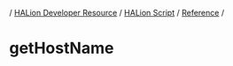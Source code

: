 / [HALion Developer Resource](../..//HALion-Developer-Resource.md) / [HALion Script](./HALion-Script.md) / [Reference](./Reference.md) /

# getHostName
